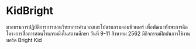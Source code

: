 # KidBright
มาอบรมการปฏิบัติการการสอนวิทยาการคำนวณและโปนรแกรมคอมพิวเตอร์ เพื่อพัฒนาทักษะการคิด โครงการสื่อการสอนโรแกรมมิ่งในสถานศึกษา วันที่ 9-11 สิงหาคม 2562
มีกิจกรรมฝึกฝนการใช้งานบอร์ด Bright Kid
